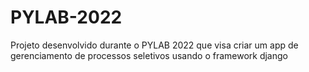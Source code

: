 # PYLAB-2022
Projeto desenvolvido durante o PYLAB 2022 que visa criar um app de gerenciamento de processos seletivos usando o framework django
